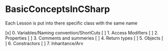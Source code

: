 # BasicConceptsInCSharp

Each Lesson is put into there specific class with the same name


[x] 0. Variables/Naming convention/ShortCuts
[ ] 1. Access Modifiers
[ ] 2. Properties
[ ] 3. Comments and summeries
[ ] 4. Return types
[ ] 5. Objects
[ ] 6. Constractors
[ ] 7. Inharitance/Arv
